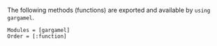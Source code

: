 The following methods (functions) are exported and available by `using gargamel`.
```@autodocs
Modules = [gargamel]
Order = [:function]
```
